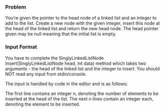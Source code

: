 
### Problem
You’re given the pointer to the head node of a linked list and an integer to add to the list. Create a new node with the given integer, insert this node at the head of the linked list and return the new head node. The head pointer given may be null meaning that the initial list is empty.

### Input Format
You have to complete the SinglyLinkedListNode Insert(SinglyLinkedListNode head, int data) method which takes two arguments - the head of the linked list and the integer to insert. You should NOT read any input from stdin/console.

The input is handled by code in the editor and is as follows:

The first line contains an integer n, denoting the number of elements to be inserted at the head of the list.
The next n lines contain an integer each, denoting the element to be inserted.
